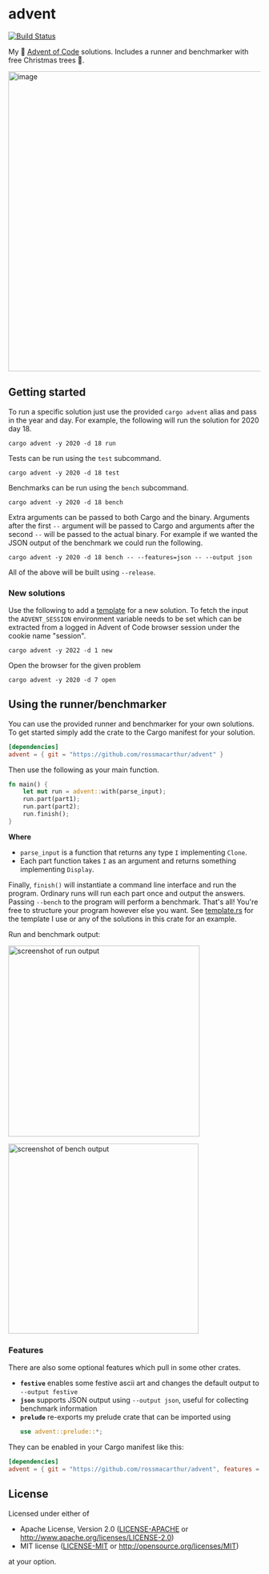 # advent

[![Build Status](https://github.com/rossmacarthur/advent/actions/workflows/build.yaml/badge.svg)](https://github.com/rossmacarthur/advent/actions/workflows/build.yaml)

My 🎅 [Advent of Code](https://adventofcode.com) solutions. Includes a runner
and benchmarker with free Christmas trees 🎄.

<img width="600" alt="image" src="https://user-images.githubusercontent.com/17109887/206856121-6a5078e3-5ebf-4973-b530-3639b30a2efa.png">

## Getting started

To run a specific solution just use the provided `cargo advent` alias and pass
in the year and day. For example, the following will run the solution for 2020
day 18.

```
cargo advent -y 2020 -d 18 run
```

Tests can be run using the `test` subcommand.

```
cargo advent -y 2020 -d 18 test
```

Benchmarks can be run using the  `bench` subcommand.

```
cargo advent -y 2020 -d 18 bench
```

Extra arguments can be passed to both Cargo and the binary. Arguments after the
first `--` argument will be passed to Cargo and arguments after the second `--`
will be passed to the actual binary. For example if we wanted the JSON output of
the benchmark we could run the following.

```
cargo advent -y 2020 -d 18 bench -- --features=json -- --output json
```

All of the above will be built using `--release`.

### New solutions

Use the following to add a [template](./crates/cli/src/template.rs) for a new
solution. To fetch the input the `ADVENT_SESSION` environment variable needs to
be set which can be extracted from a logged in Advent of Code browser session
under the cookie name "session".

```
cargo advent -y 2022 -d 1 new
```

Open the browser for the given problem

```
cargo advent -y 2020 -d 7 open
```

## Using the runner/benchmarker

You can use the provided runner and benchmarker for your own solutions. To get
started simply add the crate to the Cargo manifest for your solution.

```toml
[dependencies]
advent = { git = "https://github.com/rossmacarthur/advent" }
```

Then use the following as your main function.

```rust
fn main() {
    let mut run = advent::with(parse_input);
    run.part(part1);
    run.part(part2);
    run.finish();
}
```

**Where**

- `parse_input` is a function that returns any type `I` implementing `Clone`.
- Each part function takes `I` as an argument and returns something implementing
  `Display`.

Finally, `finish()` will instantiate a command line interface and run the
program. Ordinary runs will run each part once and output the answers. Passing
`--bench` to the program will perform a benchmark. That's all! You're free to
structure your program however else you want. See
[template.rs](./crates/cli/src/template.rs) for the template I use or any of the
solutions in this crate for an example.

Run and benchmark output:

<img width="382" alt="screenshot of run output"
       src="https://user-images.githubusercontent.com/17109887/206855331-d5f2ee15-0245-40c8-a673-be4f89a225c4.png">

<img width="380" alt="screenshot of bench output"
       src="https://user-images.githubusercontent.com/17109887/206855396-26d868b1-a9e9-414d-b655-9b979e091b4e.png">


### Features

There are also some optional features which pull in some other crates.

- **`festive`** enables some festive ascii art and changes the default output to
  `--output festive`
- **`json`** supports JSON output using `--output json`, useful for collecting
  benchmark information
- **`prelude`** re-exports my prelude crate that can be imported using
  ```rust
  use advent::prelude::*;
  ```

They can be enabled in your Cargo manifest like this:

```toml
[dependencies]
advent = { git = "https://github.com/rossmacarthur/advent", features = ["festive", "json"] }
```

## License

Licensed under either of

- Apache License, Version 2.0 ([LICENSE-APACHE](LICENSE-APACHE) or
  http://www.apache.org/licenses/LICENSE-2.0)
- MIT license ([LICENSE-MIT](LICENSE-MIT) or http://opensource.org/licenses/MIT)

at your option.
